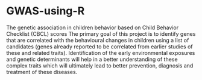 # GWAS-using-R
The genetic association in children behavior based on Child Behavior Checklist (CBCL) scores
The primary goal of this project is to identify genes that are correlated with the behavioural changes in children using a list of candidates (genes already reported to be correlated from earlier studies of these and related traits). Identification of the early environmental exposures and genetic determinants will help in a better understanding of these complex traits which will ultimately lead to better prevention, diagnosis and treatment of these diseases. 
